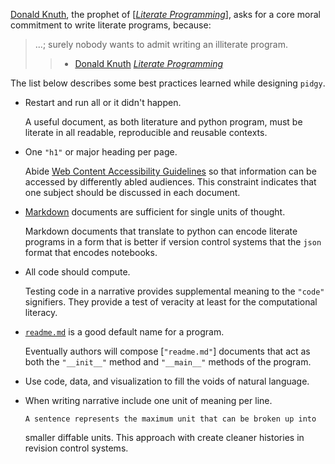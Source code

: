 [Donald Knuth], the prophet of [_[Literate Programming]_], asks for a core moral
commitment to write literate programs, because:

> ...; surely nobody wants to admit writing an illiterate program.
>
> > - [Donald Knuth] _[Literate Programming]_

The list below describes some best practices learned while designing `pidgy`.

- Restart and run all or it didn't happen.

  A useful document, as both literature and python program, must be literate in
  all readable, reproducible and reusable contexts.

- One `"h1"` or major heading per page.

  Abide [Web Content Accessibility Guidelines][wcag] so that information can be
  accessed by differently abled audiences. This constraint indicates that one
  subject should be discussed in each document.

- [Markdown] documents are sufficient for single units of thought.

  Markdown documents that translate to python can encode literate programs in a
  form that is better if version control systems that the `json` format that
  encodes notebooks.

- All code should compute.

  Testing code in a narrative provides supplemental meaning to the `"code"`
  signifiers. They provide a test of veracity at least for the computational
  literacy.

- [`readme.md`] is a good default name for a program.

  Eventually authors will compose [`"readme.md"`] documents that act as both the
  `"__init__"` method and `"__main__"` methods of the program.

- Use code, data, and visualization to fill the voids of natural language.
- When writing narrative include one unit of meaning per line.

      A sentence represents the maximum unit that can be broken up into

  smaller diffable units. This approach with create cleaner histories in
  revision control systems.

[wcag]: https://www.w3.org/WAI/standards-guidelines/wcag/
[donald knuth]: #
[literate programming]: #
[markdown]: #
[`readme.md`]: #
